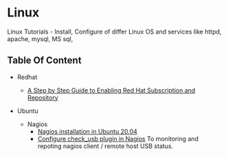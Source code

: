 # Linux
Linux Tutorials - Install, Configure of differ Linux OS and services like httpd, apache, mysql, MS sql, 

## Table Of Content

- Redhat
  - [A Step by Step Guide to Enabling Red Hat Subscription and Repository](/Redhat/A%20Step-by-Step%20Guide%20to%20Enabling%20Red%20Hat%20Subscription%20Repositories.md)

- Ubuntu
	- Nagios
		- [Nagios installation in Ubuntu 20.04](/Ubuntu/nagios/nagios-installation_on_ubuntu-20.04.md)
        - [Configure check_usb plugin in Nagios](/Ubuntu/nagios/nagios-configuration_of_check_usb.md) To monitoring and repoting nagios client / remote host USB status.
